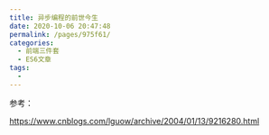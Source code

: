 ```yaml
---
title: 异步编程的前世今生
date: 2020-10-06 20:47:48
permalink: /pages/975f61/
categories: 
  - 前端三件套
  - ES6文章
tags: 
  - 
---
```

参考：

https://www.cnblogs.com/lguow/archive/2004/01/13/9216280.html